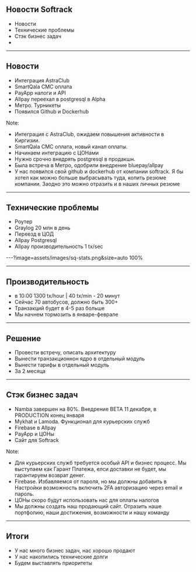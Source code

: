## Новости Softrack

- Новости
- Технические проблемы
- Стэк бизнес задач
- 

---

## Новости

- Интеграция AstraClub
- SmartQala СМС оплата
- PayApp налоги и API
- Allpay переехал в postgresql в Alpha
- Метро. Турникеты
- Появился Github и Dockerhub

Note: 
- Интеграция с AstraClub, ожидаем повышения активности в Киргизии.
- SmartQala СМС оплата, новый канал оплаты.
- Начинаем интеграцию с ЦОНами
- Нужно срочно внедрять postgresql в продакшн.
- Была встреча в Метро, одобрили внедрение bluepay/allpay
- У нас появился свой github и dockerhub от компании softrack. Я бы хотел как можно больше выбрасывать туда, копить резюме компании. Заодно это можно отразить и в наших личных резюме

---

## Технические проблемы

- Роутер
- Graylog 20 млн в день
- Переезд в ЦОД
- Allpay Postgresql
- Allpay производительность 1 tx/sec

---?image=assets/images/sq-stats.png&size=auto 100%

---

## Производительность

- в 10:00 1300 tx/hour | 40 tx/min - 20 минут
- Сейчас 70 автобусов, должно быть 300+
- Транзакций будет в 4-5 раз больше
- Мы начнем тормозить в январе-феврале

---

## Решение

- Провести встречу, описать архитектуру
- Вынести транзакционнон ядро в отдельный модуль
- Вынести тарифы в отдельный модуль
- За 2 месяца

---

## Стэк бизнес задач

- Namba завершен на 80%. Внедрение BETA 11 декабря, в PRODUCTION конец января
- Mykhat и Lamoda. Функционал для курьерских служб
- Firebase в Allpay
- PayApp и ЦОНы
- Сайт для Softrack

Note:
- Для курьерских служб требуется особый API и бизнес процесс. Мы выступаем как Гарант Платежа, елси доставки не будет, мы гарантируем возврат денег.
- Firebase. Избавляемся от пароля, но мы должны добавить в Настройки возможность включить 2FA авторизацию через email и пароль.
- ЦОНы скоро будут использовать нас для оплаты налогов
- Мы должны создать наш продающий сайт. Отразить наше портфолию, наши достижения, возможности и нашу команду

---

## Итоги

- У нас много бизнес задач, нас хорошо продают
- У нас накопились технические долги
- Будем выставлять приоритеты
